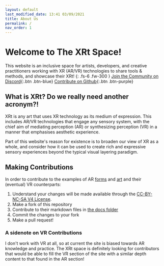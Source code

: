 ```yaml
---
layout: default
last_modified_date: 13:41 03/09/2021
title: About Us
permalink: /
nav_order: 1
---
```

# Welcome to The XRt Space!
This website is an inclusive space for artists, developers, and creative practitioners working with XR (AR/VR) technologies to share tools & methods, and showcase their XRt!
{: .fs-6 .fw-300 }
[Join the Community on Discord](https://discord.gg/p3MmURSBV3){:.btn .btn-blue} [Contribute on Github](https://github.com/sambilbow/thexrtspace){:.btn .btn-purple}

## What is XRt? Do we really need another acronym?!
XRt is any art that uses XR technology as its medium of expression. This includes AR/VR technologies that engage any sensory system, with the chief aim of mediating perception (AR) or synthesizing perception (VR) in a manner that emphasises aesthetic experience.

Part of this website's reason for existence is to broaden our view of XR as a whole, and consider how it can be used to create rich and expressive sensory experiences beyond the typical visual layering paradigm.

## Making Contributions
In order to contribute to the examples of AR [forms](https://thexrt.space/ar-media/) and [art](https://thexrt.space/ar-art/) and their (eventual) VR counterparts: 

1. Understand your changes will be made available through the [CC-BY-NC-SA V4 License](LICENSE-CC-BY-NC-SA).
2. Make a fork of this repository
3. Contribute to their markdown files in [the docs folder](/docs)
4. Commit the changes to your fork
5. Make a pull request! 

### A sidenote on VR Contributions
I don't work with VR at all, so at current the site is biased towards AR knowledge and practice. The XRt space is definitely looking for contributors that would be able to fill the VR section of the site with a similar depth content to that found in the AR section!